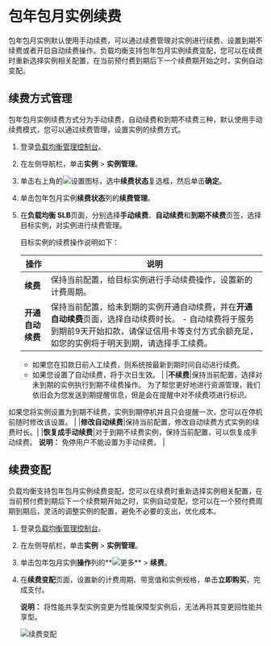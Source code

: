 # 包年包月实例续费

包年包月实例默认使用手动续费，可以通过续费管理对实例进行续费、设置到期不续费或者开启自动续费操作。负载均衡支持包年包月实例续费变配，您可以在续费时重新选择实例相关配置，在当前预付费到期后下一个续费期开始之时，实例自动变配。

## 续费方式管理

包年包月实例续费方式分为手动续费，自动续费和到期不续费三种，默认使用手动续费模式，您可以通过续费管理，设置实例的续费方式。

1.  登录[负载均衡管理控制台](https://slb.console.aliyun.com/slb)。

2.  在左侧导航栏，单击**实例** \> **实例管理**。

3.  单击右上角的![设置](https://static-aliyun-doc.oss-accelerate.aliyuncs.com/assets/img/zh-CN/9067559951/p77389.png)图标，选中**续费状态**复选框，然后单击**确定**。

4.  单击包年包月实例**续费状态**列的**续费管理**。

5.  在**负载均衡 SLB**页面，分别选择**手动续费**、**自动续费**和**到期不续费**页签，选择目标实例，对实例进行续费管理。

    目标实例的续费操作说明如下：

    |操作|说明|
    |--|--|
    |**续费**|保持当前配置，给目标实例进行手动续费操作，设置新的计费周期。|
    |**开通自动续费**|保持当前配置，给未到期的实例开通自动续费，并在**开通自动续费**页面，选择自动续费时长。     -   自动续费将于服务到期前9天开始扣款，请保证信用卡等支付方式余额充足，如您的实例将于明天到期，请选择手工续费。
    -   如果您在扣款日前人工续费，则系统按最新到期时间自动进行续费。
    -   如果您设置了自动续费，将于次日生效。 |
    |**不续费**|保持当前配置，选择对未到期的实例执行到期不续费操作。 为了帮您更好地进行资源管理，我们依旧会为您发送到期提醒信息，但是会在提醒中对不续费项进行标识。

如果您将实例设置为到期不续费，实例到期停机并且只会提醒一次，您可以在停机前随时修改该设置。 |
    |**修改自动续费**|保持当前配置，修改自动续费方式实例的续费时长。|
    |**恢复成手动续费**|对于到期不续费实例，保持当前配置，可以恢复成手动续费。 **说明：** 免停用户不能设置为手动续费。 |


## 续费变配

负载均衡支持包年包月实例续费变配，您可以在续费时重新选择实例相关配置，在当前预付费到期后下一个续费期开始之时，实例自动变配，您可以在一个预付费周期到期后，灵活的调整实例的配置，避免不必要的支出，优化成本。

1.  登录[负载均衡管理控制台](https://slb.console.aliyun.com/slb)。

2.  在左侧导航栏，单击**实例** \> **实例管理**。

3.  单击包年包月实例**操作**列的**![更多](https://static-aliyun-doc.oss-accelerate.aliyuncs.com/assets/img/zh-CN/9067559951/p102253.png)** \> **续费**。

4.  在**续费变配**页面，设置新的计费周期、带宽值和实例规格，单击**立即购买**，完成支付。

    **说明：** 将性能共享型实例变更为性能保障型实例后，无法再将其变更回性能共享型。

    ![续费变配](https://static-aliyun-doc.oss-accelerate.aliyuncs.com/assets/img/zh-CN/9067559951/p102263.png)


